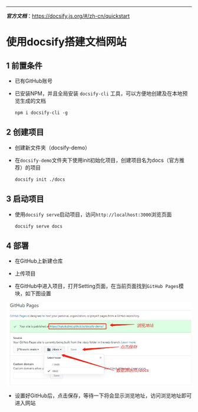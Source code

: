 ------


***官方文档***：https://docsify.js.org/#/zh-cn/quickstart

# 使用docsify搭建文档网站

## 1 前置条件

   - 已有GitHub账号

   - 已安装NPM，并且全局安装 `docsify-cli` 工具，可以方便地创建及在本地预览生成的文档

         npm i docsify-cli -g

## 2 创建项目

   - 创建新文件夹（docsify-demo）

   - 在`docsify-demo`文件夹下使用init初始化项目，创建项目名为docs（官方推荐）的项目

         docsify init ./docs
    
## 3 启动项目

   - 使用`docsify serve`启动项目，访问`http://localhost:3000`浏览页面
   
         docsify serve docs
    
## 4 部署

   - 在GitHub上新建仓库
   
   - 上传项目
   
   - 在GitHub中进入项目，打开Setting页面，在当前页面找到`GitHub Pages`模块，如下图设置
   
![](../../images/Docsify/github_pages.jpg)

   - 设置好GitHub后，点击保存，等待一下将会显示浏览地址，访问浏览地址即可进入网站